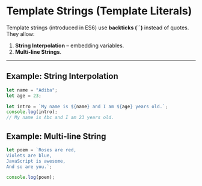 # Template Strings (Template Literals)  

Template strings (introduced in ES6) use **backticks (``)** instead of quotes.  
They allow:  
1. **String Interpolation** – embedding variables.  
2. **Multi-line Strings**.  

---

## Example: String Interpolation
```js
let name = "Adiba";
let age = 23;

let intro = `My name is ${name} and I am ${age} years old.`;
console.log(intro);
// My name is Abc and I am 23 years old.
```

## Example: Multi-line String
```js
let poem = `Roses are red,
Violets are blue,
JavaScript is awesome,
And so are you.`;

console.log(poem);

